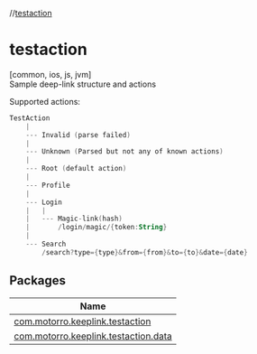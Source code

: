 //[testaction](index.md)

# testaction

[common, ios, js, jvm]\
Sample deep-link structure and actions

Supported actions:

```kotlin
TestAction
    |
    --- Invalid (parse failed)
    |
    --- Unknown (Parsed but not any of known actions)
    |
    --- Root (default action)
    |
    --- Profile
    |  
    --- Login
    |   |
    |   --- Magic-link(hash)
    |       /login/magic/{token:String}
    |
    --- Search
        /search?type={type}&from={from}&to={to}&date={date}
```

## Packages

| Name |
|---|
| [com.motorro.keeplink.testaction](testaction/com.motorro.keeplink.testaction/index.md) | Sample action structure |
| [com.motorro.keeplink.testaction.data](testaction/com.motorro.keeplink.testaction.data/index.md) | Sample custom data structures and functions to use - date and enum |
